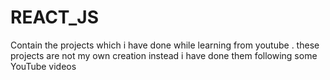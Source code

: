 # REACT_JS
Contain the projects which  i have done while learning from youtube . these projects are not my own creation instead i have done them following some YouTube videos   
